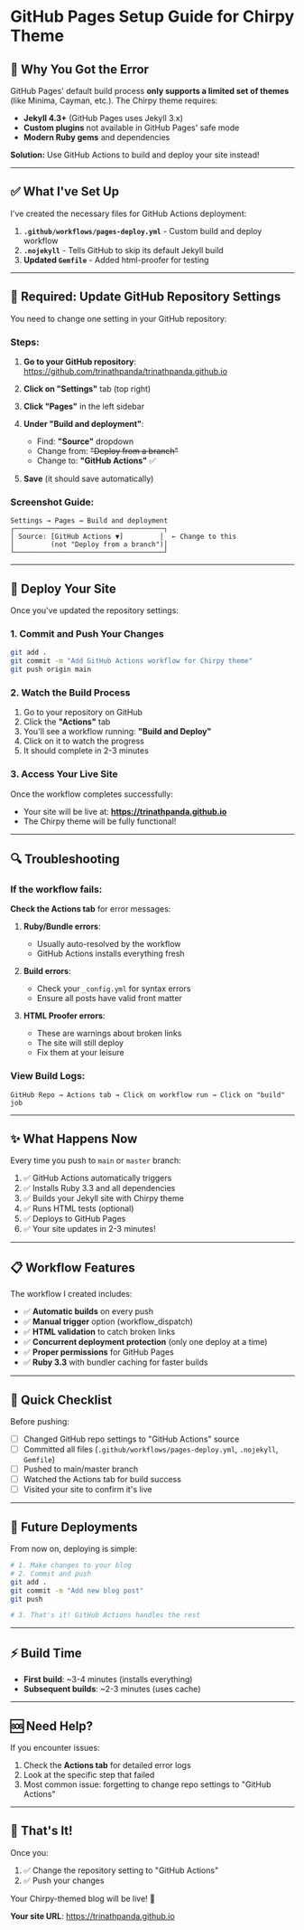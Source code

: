 # GitHub Pages Setup Guide for Chirpy Theme

## 🚨 Why You Got the Error

GitHub Pages' default build process **only supports a limited set of themes** (like Minima, Cayman, etc.). The Chirpy theme requires:
- **Jekyll 4.3+** (GitHub Pages uses Jekyll 3.x)
- **Custom plugins** not available in GitHub Pages' safe mode
- **Modern Ruby gems** and dependencies

**Solution:** Use GitHub Actions to build and deploy your site instead!

---

## ✅ What I've Set Up

I've created the necessary files for GitHub Actions deployment:

1. **`.github/workflows/pages-deploy.yml`** - Custom build and deploy workflow
2. **`.nojekyll`** - Tells GitHub to skip its default Jekyll build
3. **Updated `Gemfile`** - Added html-proofer for testing

---

## 🔧 Required: Update GitHub Repository Settings

You need to change one setting in your GitHub repository:

### Steps:

1. **Go to your GitHub repository**: https://github.com/trinathpanda/trinathpanda.github.io

2. **Click on "Settings"** tab (top right)

3. **Click "Pages"** in the left sidebar

4. **Under "Build and deployment"**:
   - Find: **"Source"** dropdown
   - Change from: ~~"Deploy from a branch"~~
   - Change to: **"GitHub Actions"** ✅

5. **Save** (it should save automatically)

### Screenshot Guide:

```
Settings → Pages → Build and deployment
┌─────────────────────────────────────┐
│ Source: [GitHub Actions ▼]         │  ← Change to this
│         (not "Deploy from a branch")│
└─────────────────────────────────────┘
```

---

## 🚀 Deploy Your Site

Once you've updated the repository settings:

### 1. Commit and Push Your Changes

```bash
git add .
git commit -m "Add GitHub Actions workflow for Chirpy theme"
git push origin main
```

### 2. Watch the Build Process

1. Go to your repository on GitHub
2. Click the **"Actions"** tab
3. You'll see a workflow running: **"Build and Deploy"**
4. Click on it to watch the progress
5. It should complete in 2-3 minutes

### 3. Access Your Live Site

Once the workflow completes successfully:
- Your site will be live at: **https://trinathpanda.github.io**
- The Chirpy theme will be fully functional!

---

## 🔍 Troubleshooting

### If the workflow fails:

**Check the Actions tab** for error messages:

1. **Ruby/Bundle errors**: 
   - Usually auto-resolved by the workflow
   - GitHub Actions installs everything fresh

2. **Build errors**:
   - Check your `_config.yml` for syntax errors
   - Ensure all posts have valid front matter

3. **HTML Proofer errors**:
   - These are warnings about broken links
   - The site will still deploy
   - Fix them at your leisure

### View Build Logs:

```
GitHub Repo → Actions tab → Click on workflow run → Click on "build" job
```

---

## ✨ What Happens Now

Every time you push to `main` or `master` branch:

1. ✅ GitHub Actions automatically triggers
2. ✅ Installs Ruby 3.3 and all dependencies
3. ✅ Builds your Jekyll site with Chirpy theme
4. ✅ Runs HTML tests (optional)
5. ✅ Deploys to GitHub Pages
6. ✅ Your site updates in 2-3 minutes!

---

## 📋 Workflow Features

The workflow I created includes:

- ✅ **Automatic builds** on every push
- ✅ **Manual trigger** option (workflow_dispatch)
- ✅ **HTML validation** to catch broken links
- ✅ **Concurrent deployment protection** (only one deploy at a time)
- ✅ **Proper permissions** for GitHub Pages
- ✅ **Ruby 3.3** with bundler caching for faster builds

---

## 🎯 Quick Checklist

Before pushing:

- [ ] Changed GitHub repo settings to "GitHub Actions" source
- [ ] Committed all files (`.github/workflows/pages-deploy.yml`, `.nojekyll`, `Gemfile`)
- [ ] Pushed to main/master branch
- [ ] Watched the Actions tab for build success
- [ ] Visited your site to confirm it's live

---

## 📝 Future Deployments

From now on, deploying is simple:

```bash
# 1. Make changes to your blog
# 2. Commit and push
git add .
git commit -m "Add new blog post"
git push

# 3. That's it! GitHub Actions handles the rest
```

---

## ⚡ Build Time

- **First build**: ~3-4 minutes (installs everything)
- **Subsequent builds**: ~2-3 minutes (uses cache)

---

## 🆘 Need Help?

If you encounter issues:

1. Check the **Actions tab** for detailed error logs
2. Look at the specific step that failed
3. Most common issue: forgetting to change repo settings to "GitHub Actions"

---

## 🎉 That's It!

Once you:
1. ✅ Change the repository setting to "GitHub Actions"
2. ✅ Push your changes

Your Chirpy-themed blog will be live! 🚀

**Your site URL**: https://trinathpanda.github.io

